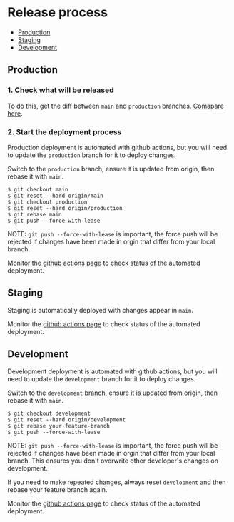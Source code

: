 # Release process

- [Production](#production)
- [Staging](#staging)
- [Development](#development)

## Production

### 1. Check what will be released

To do this, get the diff between `main` and `production` branches. [Comapare here](https://github.com/DFE-Digital/buy-for-your-school/compare/production...main).

### 2. Start the deployment process

Production deployment is automated with github actions, but you will need to update the `production` branch for it to deploy changes.

Switch to the `production` branch, ensure it is updated from origin, then rebase it with `main`.

```
$ git checkout main
$ git reset --hard origin/main
$ git checkout production
$ git reset --hard origin/production
$ git rebase main
$ git push --force-with-lease
```

NOTE: `git push --force-with-lease` is important, the force push will be rejected if changes have been made in orgin that differ from your local branch.

Monitor the [github actions page](https://github.com/DFE-Digital/buy-for-your-school/actions/workflows/ci-full-pipeline.yml) to check status of the automated deployment.


## Staging

Staging is automatically deployed with changes appear in `main`.

Monitor the [github actions page](https://github.com/DFE-Digital/buy-for-your-school/actions/workflows/ci-full-pipeline.yml) to check status of the automated deployment.

## Development

Development deployment is automated with github actions, but you will need to update the `development` branch for it to deploy changes.

Switch to the `development` branch, ensure it is updated from origin, then rebase it with `main`.

```
$ git checkout development
$ git reset --hard origin/development
$ git rebase your-feature-branch
$ git push --force-with-lease
```

NOTE: `git push --force-with-lease` is important, the force push will be rejected if changes have been made in orgin that differ from your local branch. This ensures you don't overwrite other developer's changes on development.

If you need to make repeated changes, always reset `development` and then rebase your feature branch again.

Monitor the [github actions page](https://github.com/DFE-Digital/buy-for-your-school/actions/workflows/ci-full-pipeline.yml) to check status of the automated deployment.
